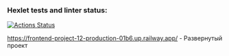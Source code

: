 ### Hexlet tests and linter status:

[![Actions Status](https://github.com/Igorg599/frontend-project-12/workflows/hexlet-check/badge.svg)](https://github.com/Igorg599/frontend-project-12/actions)

https://frontend-project-12-production-01b6.up.railway.app/ - Развернутый проект
